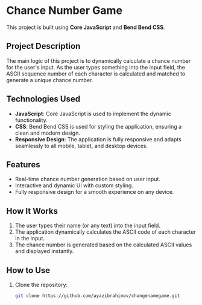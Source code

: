 # Chance Number Game

This project is built using **Core JavaScript** and **Bend Bend CSS**.

## Project Description
The main logic of this project is to dynamically calculate a chance number for the user's input. As the user types something into the input field, the ASCII sequence number of each character is calculated and matched to generate a unique chance number.

## Technologies Used
- **JavaScript**: Core JavaScript is used to implement the dynamic functionality.
- **CSS**: Bend Bend CSS is used for styling the application, ensuring a clean and modern design.
- **Responsive Design**: The application is fully responsive and adapts seamlessly to all mobile, tablet, and desktop devices.

## Features
- Real-time chance number generation based on user input.
- Interactive and dynamic UI with custom styling.
- Fully responsive design for a smooth experience on any device.

## How It Works
1. The user types their name (or any text) into the input field.
2. The application dynamically calculates the ASCII code of each character in the input.
3. The chance number is generated based on the calculated ASCII values and displayed instantly.

## How to Use
1. Clone the repository:
   ```bash
   git clone https://github.com/ayazibrahimov/changenamegame.git
